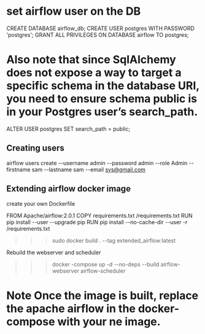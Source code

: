# set airflow user on the DB

CREATE DATABASE airflow_db;
CREATE USER postgres WITH PASSWORD 'postgres';
GRANT ALL PRIVILEGES ON DATABASE airflow TO postgres;

# Also note that since SqlAlchemy does not expose a way to target a specific schema in the database URI, you need to ensure schema public is in your Postgres user’s search_path.
ALTER USER postgres SET search_path = public;


Creating users
-------------
airflow users create --username admin --password admin --role Admin --firstname sam --lastname sam --email sys@gmail.com


Extending airflow  docker image
----------------------

create your own Dockerfile 

FROM Apache/airflow:2.0.1
COPY requirements.txt /requirements.txt
RUN pip install --user --upgrade pip
RUN pip install --no-cache-dir --user -r /requirements.txt

>>> sudo docker build . --tag extended_airflow:latest

Rebuild the webserver and scheduler
>>> docker -compose up -d --no-deps --build airflow-webserver airflow-scheduler

# Note Once the image is built, replace the apache airflow in the docker-compose with your ne image.



